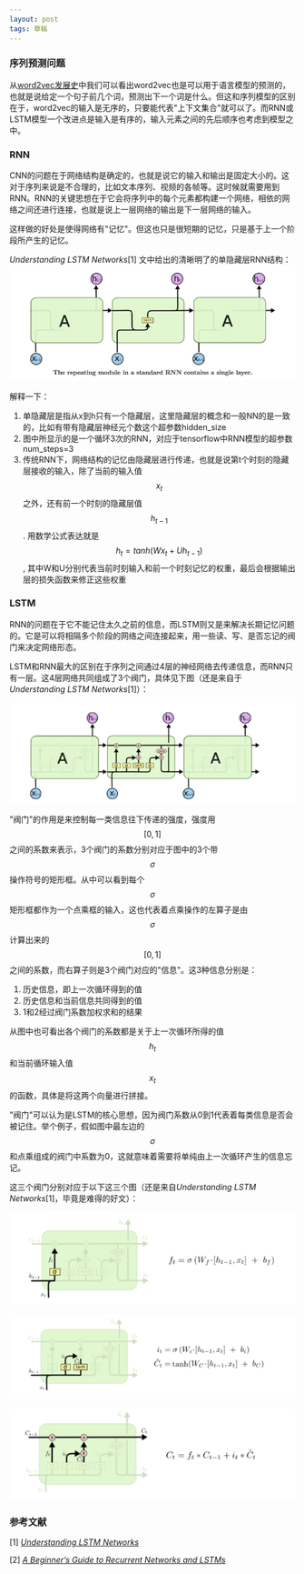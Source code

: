 ```yaml
---
layout: post
tags: 草稿
---
```


### 序列预测问题
从[word2vec发展史](https://nomadcube.github.io/2017/02/15/word2vec%E5%8F%91%E5%B1%95%E5%8F%B2/)中我们可以看出word2vec也是可以用于语言模型的预测的，也就是说给定一个句子前几个词，预测出下一个词是什么。但这和序列模型的区别在于，word2vec的输入是无序的，只要能代表"上下文集合"就可以了。而RNN或LSTM模型一个改进点是输入是有序的，输入元素之间的先后顺序也考虑到模型之中。

### RNN
CNN的问题在于网络结构是确定的，也就是说它的输入和输出是固定大小的。这对于序列来说是不合理的，比如文本序列、视频的各帧等。这时候就需要用到RNN。RNN的关键思想在于它会将序列中的每个元素都构建一个网络，相依的网络之间还进行连接，也就是说上一层网络的输出是下一层网络的输入。

这样做的好处是使得网络有"记忆"。但这也只是很短期的记忆，只是基于上一个阶段所产生的记忆。

*Understanding LSTM Networks*[1] 文中给出的清晰明了的单隐藏层RNN结构：
![single-rnn](/public/single-rnn.png)

解释一下：

1. 单隐藏层是指从x到h只有一个隐藏层，这里隐藏层的概念和一般NN的是一致的，比如有带有隐藏层神经元个数这个超参数hidden_size
2. 图中所显示的是一个循环3次的RNN，对应于tensorflow中RNN模型的超参数num_steps=3
3. 传统RNN下，网络结构的记忆由隐藏层进行传递，也就是说第t个时刻的隐藏层接收的输入，除了当前的输入值$$x_t$$之外，还有前一个时刻的隐藏层值$$h_{t-1}$$. 用数学公式表达就是$$h_t = tanh(Wx_t + Uh_{t-1})$$, 其中W和U分别代表当前时刻输入和前一个时刻记忆的权重，最后会根据输出层的损失函数来修正这些权重

### LSTM
RNN的问题在于它不能记住太久之前的信息，而LSTM则又是来解决长期记忆问题的。它是可以将相隔多个阶段的网络之间连接起来，用一些读、写、是否忘记的阀门来决定网络形态。

LSTM和RNN最大的区别在于序列之间通过4层的神经网络去传递信息，而RNN只有一层。这4层网络共同组成了3个阀门，具体见下图（还是来自于*Understanding LSTM Networks*[1]）：

![lstm](/public/lstm.png)

"阀门"的作用是来控制每一类信息往下传递的强度，强度用$$[0,1]$$之间的系数来表示，3个阀门的系数分别对应于图中的3个带$$\sigma$$操作符号的矩形框。从中可以看到每个$$\sigma$$矩形框都作为一个点乘框的输入，这也代表着点乘操作的左算子是由$$\sigma$$计算出来的$$[0,1]$$之间的系数，而右算子则是3个阀门对应的"信息"。这3种信息分别是：

1. 历史信息，即上一次循环得到的值
2. 历史信息和当前信息共同得到的值
3. 1和2经过阀门系数加权求和的结果

从图中也可看出各个阀门的系数都是关于上一次循环所得的值$$h_t$$和当前循环输入值$$x_t$$的函数，具体是将这两个向量进行拼接。

"阀门"可以认为是LSTM的核心思想，因为阀门系数从0到1代表着每类信息是否会被记住。举个例子，假如图中最左边的$$\sigma$$和点乘组成的阀门中系数为0，这就意味着需要将单纯由上一次循环产生的信息忘记。

这三个阀门分别对应于以下这三个图（还是来自*Understanding LSTM Networks*[1]，毕竟是难得的好文）：

![lstm1](/public/lstm1.png)

![lstm2](/public/lstm2.png)

![lstm3](/public/lstm3.png)

### 参考文献
[1] [*Understanding LSTM Networks*](http://colah.github.io/posts/2015-08-Understanding-LSTMs/)

[2] [*A Beginner’s Guide to Recurrent Networks and LSTMs*](https://deeplearning4j.org/lstm)
